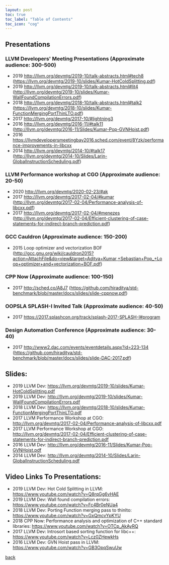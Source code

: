 ```yaml
---
layout: post 
toc: true
toc_label: "Table of Contents"
toc_icon: "cog"
---
```



## Presentations

### LLVM Developers' Meeting Presentations (Approximate audience: 300-500)
- 2019 http://llvm.org/devmtg/2019-10/talk-abstracts.html#tech8 (https://llvm.org/devmtg/2019-10/slides/Kumar-HotColdSplitting.pdf)
- 2019 http://llvm.org/devmtg/2019-10/talk-abstracts.html#lit4 (http://llvm.org/devmtg/2019-10/slides/Kumar-WallFoundCompilationErrors.pdf)
- 2018 http://llvm.org/devmtg/2018-10/talk-abstracts.html#talk2 (https://llvm.org/devmtg/2018-10/slides/Kumar-FunctionMergingPortThinLTO.pdf)
- 2017 http://llvm.org/devmtg/2017-10/#lightning3
- 2016 http://llvm.org/devmtg/2016-11/#talk11 (http://llvm.org/devmtg/2016-11/Slides/Kumar-Pop-GVNHoist.pdf)
- 2016 https://llvmdevelopersmeetingbay2016.sched.com/event/8Yzk/performance-improvements-in-libcxx
- 2014 http://llvm.org/devmtg/2014-10/#talk17 (http://llvm.org/devmtg/2014-10/Slides/Larin-GlobalInstructionScheduling.pdf)

### LLVM Performance workshop at CGO (Approximate audience: 20-50)
- 2020 http://llvm.org/devmtg/2020-02-23/#ak
- 2017 http://llvm.org/devmtg/2017-02-04/#kumar (http://llvm.org/devmtg/2017-02-04/Performance-analysis-of-libcxx.pdf)
- 2017 http://llvm.org/devmtg/2017-02-04/#menezes (http://llvm.org/devmtg/2017-02-04/Efficient-clustering-of-case-statements-for-indirect-branch-prediction.pdf)

### GCC Cauldron (Approximate audience: 150-200)
- 2015 Loop optimizer and vectorization BOF (http://gcc.gnu.org/wiki/cauldron2015?action=AttachFile&do=view&target=Aditya+Kumar,+Sebastian+Pop_+Loop+optimizer+and+vectorization+BOF.pdf)

### CPP Now (Approximate audience: 100-150)
- 2017 http://sched.co/A8J7 (https://github.com/hiraditya/std-benchmark/blob/master/docs/slides/slide-cppnow.pdf)

### OOPSLA SPLASH-I Invited Talk (Approximate audience: 40-50)
- 2017 https://2017.splashcon.org/track/splash-2017-SPLASH-I#program

### Design Automation Conference (Approximate audience: 30-40)
- 2017 http://www2.dac.com/events/eventdetails.aspx?id=223-134 (https://github.com/hiraditya/std-benchmark/blob/master/docs/slides/slide-DAC-2017.pdf)

## Slides:
- 2019 LLVM Dev: https://llvm.org/devmtg/2019-10/slides/Kumar-HotColdSplitting.pdf
- 2019 LLVM Dev: http://llvm.org/devmtg/2019-10/slides/Kumar-WallFoundCompilationErrors.pdf
- 2018 LLVM Dev: https://llvm.org/devmtg/2018-10/slides/Kumar-FunctionMergingPortThinLTO.pdf
- 2017 LLVM Performance Workshop at CGO: http://llvm.org/devmtg/2017-02-04/Performance-analysis-of-libcxx.pdf
- 2017 LLVM Performance Workshop at CGO: http://llvm.org/devmtg/2017-02-04/Efficient-clustering-of-case-statements-for-indirect-branch-prediction.pdf
- 2016 LLVM Dev: http://llvm.org/devmtg/2016-11/Slides/Kumar-Pop-GVNHoist.pdf
- 2014 LLVM Dev: http://llvm.org/devmtg/2014-10/Slides/Larin-GlobalInstructionScheduling.pdf

## Video Links To Presentations:
- 2019 LLVM Dev: Hot Cold Splitting in LLVM: https://www.youtube.com/watch?v=Q8rqGg6vHAE
- 2019 LLVM Dev: Wall found compilation errors: https://www.youtube.com/watch?v=Fc4Br0eNUa4
- 2018 LLVM Dev: Porting Function merging pass to thinlto: https://www.youtube.com/watch?v=GxQmcvYpKYU
- 2018 CPP Now: Performance analysis and optimization of C++ standard libraries: https://www.youtube.com/watch?v=OTCp_AkAyRQ
- 2017 LLVM Dev: Introsort based sorting function for libc++: https://www.youtube.com/watch?v=Lcz0ZHewkHs
- 2016 LLVM Dev: GVN Hoist pass in LLVM: https://www.youtube.com/watch?v=GB3OpqSwuUw

[back](./)
